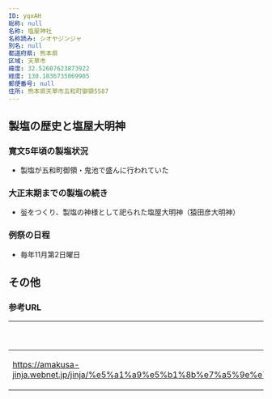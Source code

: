 ```yaml
---
ID: yqxAH
総称: null
名称: 塩屋神社
名称読み: シオヤジンジャ
別名: null
都道府県: 熊本県
区域: 天草市
緯度: 32.52607623873922
経度: 130.1836735069905
郵便番号: null
住所: 熊本県天草市五和町御領5587
---
```


## 製塩の歴史と塩屋大明神

### 寛文5年頃の製塩状況

- 製塩が五和町御領・鬼池で盛んに行われていた

### 大正末期までの製塩の続き

- 釡をつくり、製塩の神様として祀られた塩屋大明神（猿田彦大明神）

### 例祭の日程

- 毎年11月第2日曜日

## その他

### 参考URL

| URL                                                                                                                                                          | 説明   |
| ------------------------------------------------------------------------------------------------------------------------------------------------------------ | ------ |
| https://amakusa-jinja.webnet.jp/jinja/%e5%a1%a9%e5%b1%8b%e7%a5%9e%e7%a4%be%ef%bc%88%e9%80%9a%e7%a7%b0%e3%83%bb%e5%a1%a9%e5%b1%8b%e3%81%95%e3%82%93%ef%bc%89/ | 神社庁 |
